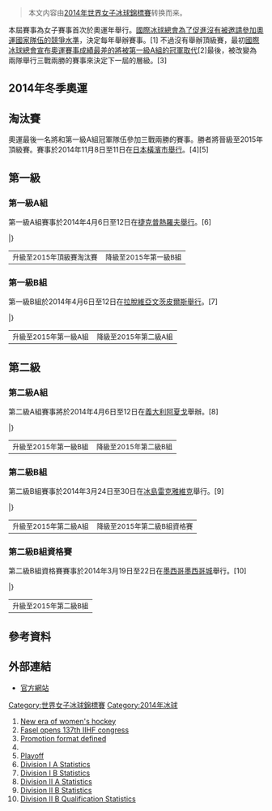 > 本文内容由[2014年世界女子冰球錦標賽](https://zh.wikipedia.org/wiki/2014年世界女子冰球錦標賽)转换而来。


本屆賽事為女子賽事首次於奧運年舉行。[國際冰球總會為了促進沒有被邀請參加奧運國家隊伍的競爭水準](https://zh.wikipedia.org/wiki/國際冰球總會 "wikilink")，決定每年舉辦賽事。\[1\] 不過沒有舉辦頂級賽，最初[國際冰球總會宣布奧運賽事成績最差的將被第一級A組的冠軍取代](https://zh.wikipedia.org/wiki/國際冰球總會 "wikilink")\[2\]最後，被改變為兩隊舉行三戰兩勝的賽事來決定下一屆的層級。\[3\]

## 2014年冬季奧運

## 淘汰賽

奧運最後一名將和第一級A組冠軍隊伍參加三戰兩勝的賽事。勝者將晉級至2015年頂級賽。賽事於2014年11月8日至11日在[日本](../Page/日本.md "wikilink")[橫濱市舉行](https://zh.wikipedia.org/wiki/橫濱市 "wikilink")。\[4\]\[5\]

## 第一級

### 第一級A組

第一級A組賽事於2014年4月6日至12日在[捷克](../Page/捷克.md "wikilink")[普熱羅夫舉行](https://zh.wikipedia.org/wiki/普熱羅夫 "wikilink")。\[6\]

|}

|                               |                              |
| ----------------------------- | ---------------------------- |
| <small>升級至2015年頂級賽淘汰賽</small> | <small>降級至2015年第一級B組</small> |

### 第一級B組

第一級B組於2014年4月6日至12日在[拉脫維亞](../Page/拉脫維亞.md "wikilink")[文茨皮爾斯舉行](https://zh.wikipedia.org/wiki/文茨皮爾斯 "wikilink")。\[7\]

|}

|                              |                              |
| ---------------------------- | ---------------------------- |
| <small>升級至2015年第一級A組</small> | <small>降級至2015年第二級A組</small> |

## 第二級

### 第二級A組

第二級A組賽事將於2014年4月6日至12日在[義大利](https://zh.wikipedia.org/wiki/義大利 "wikilink")[阿夏戈](../Page/阿夏戈.md "wikilink")舉辦。\[8\]

|}

|                              |                              |
| ---------------------------- | ---------------------------- |
| <small>升級至2015年第一級B組</small> | <small>降級至2015年第二級B組</small> |

### 第二級B組

第二級B組賽事於2014年3月24日至30日在[冰島](https://zh.wikipedia.org/wiki/冰島 "wikilink")[雷克雅維克](../Page/雷克雅維克.md "wikilink")舉行。\[9\]

|}

|                              |                                 |
| ---------------------------- | ------------------------------- |
| <small>升級至2015年第二級A組</small> | <small>降級至2015年第二級B組資格賽</small> |

### 第二級B組資格賽

第二級B組資格賽賽事於2014年3月19日至22日在[墨西哥](../Page/墨西哥.md "wikilink")[墨西哥城](../Page/墨西哥城.md "wikilink")舉行。\[10\]

|}

|                              |
| ---------------------------- |
| <small>升級至2015年第二級B組</small> |

## 參考資料

## 外部連結

  - [官方網站](http://www.iihf.com)

[Category:世界女子冰球錦標賽](https://zh.wikipedia.org/wiki/Category:世界女子冰球錦標賽 "wikilink") [Category:2014年冰球](https://zh.wikipedia.org/wiki/Category:2014年冰球 "wikilink")

1.  [New era of women's hockey](http://www.iihf.com/home-of-hockey/news/news-singleview/browse/7/select_category/21/recap/5130.html)
2.  [Fasel opens 137th IIHF congress](http://www.iihf.com/home-of-hockey/news/news-singleview/recap/8157.html?tx_ttnews%5BbackPid%5D=955&cHash=2b7d779461)
3.  [Promotion format defined](http://www.iihf.com/home-of-hockey/news/news-singleview/recap/8387.html?tx_ttnews%5BbackPid%5D=955&cHash=8966747f25)
4.
5.  [Playoff](http://www.iihf.com/competition/532/statistics.html)
6.  [Division I A Statistics](http://www.iihf.com/competition/380/)
7.  [Division I B Statistics](http://www.iihf.com/competition/379/)
8.  [Division II A Statistics](http://www.iihf.com/competition/378/)
9.  [Division II B Statistics](http://www.iihf.com/competition/377/)
10. [Division II B Qualification Statistics](http://www.iihf.com/competition/376/statistics.html)